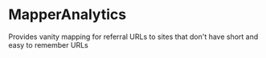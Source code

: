 # MapperAnalytics
Provides vanity mapping for referral URLs to sites that don't have short and easy to remember URLs
